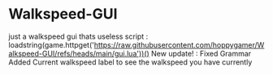 # Walkspeed-GUI
just a walkspeed gui thats useless
script : loadstring(game.httpget('https://raw.githubusercontent.com/hoppygamer/Walkspeed-GUI/refs/heads/main/gui.lua'))()
New update! : 
Fixed Grammar 
Added Current walkspeed label to see the walkspeed you have currently
